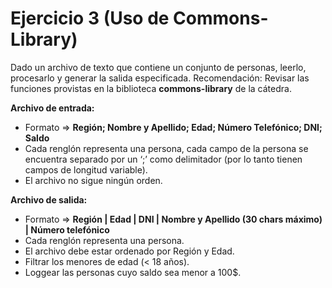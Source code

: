 # Ejercicio 3 (Uso de Commons-Library)

Dado un archivo de texto que contiene un conjunto de personas, leerlo, procesarlo y generar la salida especificada. Recomendación: Revisar las funciones provistas en la biblioteca **commons-library** de la cátedra.

**Archivo de entrada:**
- Formato => **Región; Nombre y Apellido; Edad; Número Telefónico; DNI; Saldo**
- Cada renglón representa una persona, cada campo de la persona se encuentra separado por un ‘;’ como delimitador (por lo tanto tienen campos de longitud variable).
- El archivo no sigue ningún orden.


**Archivo de salida:** 
- Formato => **Región | Edad | DNI | Nombre y Apellido (30 chars máximo) | Número telefónico**
- Cada renglón representa una persona.
- El archivo debe estar ordenado por Región y Edad.
- Filtrar los menores de edad (< 18 años).
- Loggear las personas cuyo saldo sea menor a 100$. 
